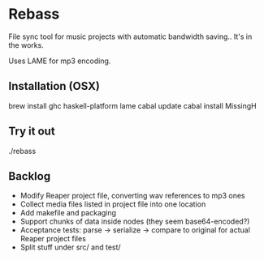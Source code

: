Rebass
======

File sync tool  for music projects with automatic bandwidth saving.. It's in the works.

Uses LAME for mp3 encoding.

Installation (OSX)
------------------

brew install ghc haskell-platform lame
cabal update
cabal install MissingH

Try it out
---------- 

./rebass

Backlog
-------

- Modify Reaper project file, converting wav references to mp3 ones
- Collect media files listed in project file into one location
- Add makefile and packaging
- Support chunks of data inside nodes (they seem base64-encoded?)
- Acceptance tests: parse -> serialize -> compare to original for actual Reaper project files
- Split stuff under src/ and test/
